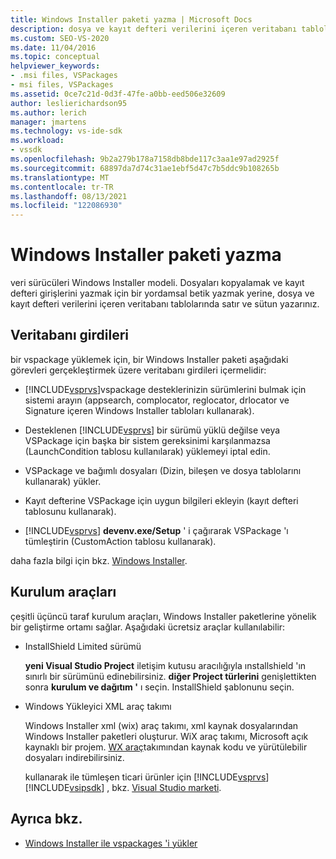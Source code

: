 ```yaml
---
title: Windows Installer paketi yazma | Microsoft Docs
description: dosya ve kayıt defteri verilerini içeren veritabanı tablolarından oluşan Visual Studio için Windows Installer paketini nasıl yazacağınızı öğrenin.
ms.custom: SEO-VS-2020
ms.date: 11/04/2016
ms.topic: conceptual
helpviewer_keywords:
- .msi files, VSPackages
- msi files, VSPackages
ms.assetid: 0ce7c21d-0d3f-47fe-a0bb-eed506e32609
author: leslierichardson95
ms.author: lerich
manager: jmartens
ms.technology: vs-ide-sdk
ms.workload:
- vssdk
ms.openlocfilehash: 9b2a279b178a7158db8bde117c3aa1e97ad2925f
ms.sourcegitcommit: 68897da7d74c31ae1ebf5d47c7b5ddc9b108265b
ms.translationtype: MT
ms.contentlocale: tr-TR
ms.lasthandoff: 08/13/2021
ms.locfileid: "122086930"
---
```

# <a name="author-a-windows-installer-package"></a>Windows Installer paketi yazma
veri sürücüleri Windows Installer modeli. Dosyaları kopyalamak ve kayıt defteri girişlerini yazmak için bir yordamsal betik yazmak yerine, dosya ve kayıt defteri verilerini içeren veritabanı tablolarında satır ve sütun yazarınız.

## <a name="database-entries"></a>Veritabanı girdileri
bir vspackage yüklemek için, bir Windows Installer paketi aşağıdaki görevleri gerçekleştirmek üzere veritabanı girdileri içermelidir:

- [!INCLUDE[vsprvs](../../code-quality/includes/vsprvs_md.md)]vspackage desteklerinizin sürümlerini bulmak için sistemi arayın (appsearch, complocator, reglocator, drlocator ve Signature içeren Windows Installer tabloları kullanarak).

- Desteklenen [!INCLUDE[vsprvs](../../code-quality/includes/vsprvs_md.md)] bir sürümü yüklü değilse veya VSPackage için başka bir sistem gereksinimi karşılanmazsa (LaunchCondition tablosu kullanılarak) yüklemeyi iptal edin.

- VSPackage ve bağımlı dosyaları (Dizin, bileşen ve dosya tablolarını kullanarak) yükler.

- Kayıt defterine VSPackage için uygun bilgileri ekleyin (kayıt defteri tablosunu kullanarak).

- [!INCLUDE[vsprvs](../../code-quality/includes/vsprvs_md.md)] **devenv.exe/Setup** ' i çağırarak VSPackage 'ı tümleştirin (CustomAction tablosu kullanarak).

daha fazla bilgi için bkz. [Windows Installer](/windows/desktop/Msi/windows-installer-portal).

## <a name="setup-tools"></a>Kurulum araçları
çeşitli üçüncü taraf kurulum araçları, Windows Installer paketlerine yönelik bir geliştirme ortamı sağlar. Aşağıdaki ücretsiz araçlar kullanılabilir:

- InstallShield Limited sürümü

   **yeni Visual Studio Project** iletişim kutusu aracılığıyla ınstallshield 'ın sınırlı bir sürümünü edinebilirsiniz. **diğer Project türlerini** genişlettikten sonra **kurulum ve dağıtım '** ı seçin. InstallShield şablonunu seçin.

- Windows Yükleyici XML araç takımı

   Windows Installer xml (wix) araç takımı, xml kaynak dosyalarından Windows Installer paketleri oluşturur. WiX araç takımı, Microsoft açık kaynaklı bir projem. [WX araç](https://sourceforge.net/projects/wix/)takımından kaynak kodu ve yürütülebilir dosyaları indirebilirsiniz.

   kullanarak ile tümleşen ticari ürünler için [!INCLUDE[vsprvs](../../code-quality/includes/vsprvs_md.md)] [!INCLUDE[vsipsdk](../../extensibility/includes/vsipsdk_md.md)] , bkz. [Visual Studio marketi](https://marketplace.visualstudio.com/).

## <a name="see-also"></a>Ayrıca bkz.
- [Windows Installer ile vspackages 'i yükler](../../extensibility/internals/installing-vspackages-with-windows-installer.md)
